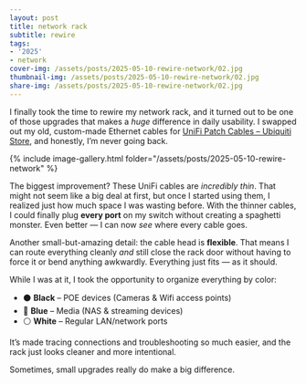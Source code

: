 ```yaml
---
layout: post
title: network rack
subtitle: rewire
tags:
- '2025'
- network
cover-img: /assets/posts/2025-05-10-rewire-network/02.jpg
thumbnail-img: /assets/posts/2025-05-10-rewire-network/02.jpg
share-img: /assets/posts/2025-05-10-rewire-network/02.jpg
---
```


I finally took the time to rewire my network rack, and it turned out to be one of those upgrades that makes a *huge* difference in daily usability. I swapped out my old, custom-made Ethernet cables for [UniFi Patch Cables – Ubiquiti Store](https://eu.store.ui.com/eu/en/category/accessories-cables-dacs/collections/accessories-pro-patch-cables/products/unifi-ethernet-patch-cable-with-bendable-booted-rj45), and honestly, I’m never going back.

{% include image-gallery.html folder="/assets/posts/2025-05-10-rewire-network" %}

The biggest improvement? These UniFi cables are *incredibly thin*. That might not seem like a big deal at first, but once I started using them, I realized just how much space I was wasting before. With the thinner cables, I could finally plug **every port** on my switch without creating a spaghetti monster. Even better — I can now *see* where every cable goes.

Another small-but-amazing detail: the cable head is **flexible**. That means I can route everything cleanly *and* still close the rack door without having to force it or bend anything awkwardly. Everything just fits — as it should.

While I was at it, I took the opportunity to organize everything by color:

- ⚫ **Black** – POE devices (Cameras & Wifi access points)
- 🔵 **Blue** – Media (NAS & streaming devices)
- ⚪ **White** – Regular LAN/network ports

It’s made tracing connections and troubleshooting so much easier, and the rack just looks cleaner and more intentional.

Sometimes, small upgrades really do make a big difference.

